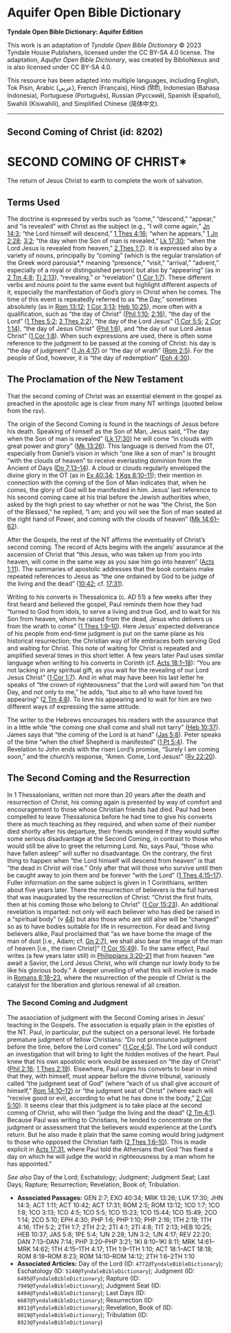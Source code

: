 # Aquifer Open Bible Dictionary

**Tyndale Open Bible Dictionary: Aquifer Edition**

This work is an adaptation of *Tyndale Open Bible Dictionary* © 2023 Tyndale House Publishers, licensed under the CC BY\-SA 4\.0 license. The adaptation, *Aquifer Open Bible Dictionary*, was created by BiblioNexus and is also licensed under CC BY\-SA 4\.0\.

This resource has been adapted into multiple languages, including English, Tok Pisin, Arabic (عربي), French (Français), Hindi (हिंदी), Indonesian (Bahasa Indonesia), Portuguese (Português), Russian (Русский), Spanish (Español), Swahili (Kiswahili), and Simplified Chinese (简体中文).



--------------------------------

## Second Coming of Christ (id: 8202)

SECOND COMING OF CHRIST\*
=========================

The return of Jesus Christ to earth to complete the work of salvation.

Terms Used
----------

The doctrine is expressed by verbs such as “come,” “descend,” “appear,” and “is revealed” with Christ as the subject (e.g., “I will come again,” [Jn 14:3](https://ref.ly/John14:3); “the Lord himself will descend,” [1 Thes 4:16](https://ref.ly/1Thess4:16); “when he appears,” [1 Jn 2:28](https://ref.ly/1John2:28); [3:2](https://ref.ly/1John3:2); “the day when the Son of man is revealed,” [Lk 17:30](https://ref.ly/Luke17:30); “when the Lord Jesus is revealed from heaven,” [2 Thes 1:7](https://ref.ly/2Thess1:7)). It is expressed also by a variety of nouns, principally by “coming” (which is the regular translation of the Greek word parousia*,* meaning “presence,” “visit,” “arrival,” “advent,” especially of a royal or distinguished person) but also by “appearing” (as in [2 Tm 4:8](https://ref.ly/2Tim4:8); [Ti 2:13](https://ref.ly/Titus2:13)), “revealing,” or “revelation” ([1 Cor 1:7](https://ref.ly/1Cor1:7)). These different verbs and nouns point to the same event but highlight different aspects of it, especially the manifestation of God’s glory in Christ when he comes. The time of this event is repeatedly referred to as “the Day,” sometimes absolutely (as in [Rom 13:12](https://ref.ly/Rom13:12); [1 Cor 3:13](https://ref.ly/1Cor3:13); [Heb 10:25](https://ref.ly/Heb10:25)), more often with a qualification, such as “the day of Christ” ([Phil 1:10](https://ref.ly/Phil1:10); [2:16](https://ref.ly/Phil2:16)), “the day of the Lord” ([1 Thes 5:2](https://ref.ly/1Thess5:2); [2 Thes 2:2](https://ref.ly/2Thess2:2)), “the day of the Lord Jesus” ([1 Cor 5:5](https://ref.ly/1Cor5:5); [2 Cor 1:14](https://ref.ly/2Cor1:14)), “the day of Jesus Christ” ([Phil 1:6](https://ref.ly/Phil1:6)), and “the day of our Lord Jesus Christ” ([1 Cor 1:8](https://ref.ly/1Cor1:8)). When such expressions are used, there is often some reference to the judgment to be passed at the coming of Christ: his day is “the day of judgment” ([1 Jn 4:17](https://ref.ly/1John4:17)) or “the day of wrath” ([Rom 2:5](https://ref.ly/Rom2:5)). For the people of God, however, it is “the day of redemption” ([Eph 4:30](https://ref.ly/Eph4:30)).

The Proclamation of the New Testament
-------------------------------------

That the second coming of Christ was an essential element in the gospel as preached in the apostolic age is clear from many NT writings (quoted below from the rsv).

The origin of the Second Coming is found in the teachings of Jesus before his death. Speaking of himself as the Son of Man, Jesus said, “The day when the Son of man is revealed” ([Lk 17:30](https://ref.ly/Luke17:30)) he will come “in clouds with great power and glory” ([Mk 13:26](https://ref.ly/Mark13:26)). This language is derived from the OT, especially from Daniel’s vision in which “one like a son of man” is brought “with the clouds of heaven” to receive everlasting dominion from the Ancient of Days ([Dn 7:13–14](https://ref.ly/Dan7:13-Dan7:14)). A cloud or clouds regularly enveloped the divine glory in the OT (as in [Ex 40:34](https://ref.ly/Exod40:34); [1 Kgs 8:10–11](https://ref.ly/1Kgs8:10-1Kgs8:11)); their mention in connection with the coming of the Son of Man indicates that, when he comes, the glory of God will be manifested in him. Jesus’ last reference to his second coming came at his trial before the Jewish authorities when, asked by the high priest to say whether or not he was “the Christ, the Son of the Blessed,” he replied, “I am; and you will see the Son of man seated at the right hand of Power, and coming with the clouds of heaven” ([Mk 14:61–62](https://ref.ly/Mark14:61-Mark14:62)).

After the Gospels, the rest of the NT affirms the eventuality of Christ’s second coming. The record of Acts begins with the angels’ assurance at the ascension of Christ that “this Jesus, who was taken up from you into heaven, will come in the same way as you saw him go into heaven” ([Acts 1:11](https://ref.ly/Acts1:11)). The summaries of apostolic addresses that the book contains make repeated references to Jesus as “the one ordained by God to be judge of the living and the dead” ([10:42](https://ref.ly/Acts10:42); cf. [17:31](https://ref.ly/Acts17:31)).

Writing to his converts in Thessalonica (c. AD 51\) a few weeks after they first heard and believed the gospel, Paul reminds them how they had “turned to God from idols, to serve a living and true God, and to wait for his Son from heaven, whom he raised from the dead, Jesus who delivers us from the wrath to come” ([1 Thes 1:9–10](https://ref.ly/1Thess1:9-1Thess1:10)). Here Jesus’ expected deliverance of his people from end\-time judgment is put on the same plane as his historical resurrection; the Christian way of life embraces both serving God and waiting for Christ. This note of waiting for Christ is repeated and amplified several times in this short letter. A few years later Paul uses similar language when writing to his converts in Corinth (cf. [Acts 18:1–18](https://ref.ly/Acts18:1-Acts18:18)): “You are not lacking in any spiritual gift, as you wait for the revealing of our Lord Jesus Christ” ([1 Cor 1:7](https://ref.ly/1Cor1:7)). And in what may have been his last letter he speaks of “the crown of righteousness” that the Lord will award him “on that Day, and not only to me,” he adds, “but also to all who have loved his appearing” ([2 Tm 4:8](https://ref.ly/2Tim4:8)). To love his appearing and to wait for him are two different ways of expressing the same attitude.

The writer to the Hebrews encourages his readers with the assurance that in a little while “the coming one shall come and shall not tarry” ([Heb 10:37](https://ref.ly/Heb10:37)). James says that “the coming of the Lord is at hand” ([Jas 5:8](https://ref.ly/Jas5:8)). Peter speaks of the time “when the chief Shepherd is manifested” ([1 Pt 5:4](https://ref.ly/1Pet5:4)). The Revelation to John ends with the risen Lord’s promise, “Surely I am coming soon,” and the church’s response, “Amen. Come, Lord Jesus!” ([Rv 22:20](https://ref.ly/Rev22:20)).

The Second Coming and the Resurrection
--------------------------------------

In 1 Thessalonians, written not more than 20 years after the death and resurrection of Christ, his coming again is presented by way of comfort and encouragement to those whose Christian friends had died. Paul had been compelled to leave Thessalonica before he had time to give his converts there as much teaching as they required, and when some of their number died shortly after his departure, their friends wondered if they would suffer some serious disadvantage at the Second Coming, in contrast to those who would still be alive to greet the returning Lord. No, says Paul, “those who have fallen asleep” will suffer no disadvantage. On the contrary, the first thing to happen when “the Lord himself will descend from heaven” is that “the dead in Christ will rise.” Only after that will those who survive until then be caught away to join them and be forever “with the Lord” ([1 Thes 4:15–17](https://ref.ly/1Thess4:15-1Thess4:17)). Fuller information on the same subject is given in 1 Corinthians, written about five years later. There the resurrection of believers is the full harvest that was inaugurated by the resurrection of Christ: “Christ the first fruits, then at his coming those who belong to Christ” ([1 Cor 15:23](https://ref.ly/1Cor15:23)). An additional revelation is imparted: not only will each believer who has died be raised in a “spiritual body” (v [44](https://ref.ly/1Cor15:44)) but also those who are still alive will be “changed” so as to have bodies suitable for life in resurrection. For dead and living believers alike, Paul proclaimed that “as we have borne the image of the man of dust \[i.e., Adam; cf. [Gn 2:7](https://ref.ly/Gen2:7)], we shall also bear the image of the man of heaven \[i.e., the risen Christ]” ([1 Cor 15:49](https://ref.ly/1Cor15:49)). To the same effect, Paul writes (a few years later still) in [Philippians 3:20–21](https://ref.ly/Phil3:20-Phil3:21) that from heaven “we await a Savior, the Lord Jesus Christ, who will change our lowly body to be like his glorious body.” A deeper unveiling of what this will involve is made in [Romans 8:18–23](https://ref.ly/Rom8:18-Rom8:23), where the resurrection of the people of Christ is the catalyst for the liberation and glorious renewal of all creation.

### The Second Coming and Judgment

The association of judgment with the Second Coming arises in Jesus’ teaching in the Gospels. The association is equally plain in the epistles of the NT. Paul, in particular, put the subject on a personal level. He forbade premature judgment of fellow Christians: “Do not pronounce judgment before the time, before the Lord comes” ([1 Cor 4:5](https://ref.ly/1Cor4:5)). The Lord will conduct an investigation that will bring to light the hidden motives of the heart. Paul knew that his own apostolic work would be assessed on “the day of Christ” ([Phil 2:16](https://ref.ly/Phil2:16); [1 Thes 2:19](https://ref.ly/1Thess2:19)). Elsewhere, Paul urges his converts to bear in mind that they, with himself, must appear before the divine tribunal, variously called “the judgment seat of God” (where “each of us shall give account of himself,” [Rom 14:10–12](https://ref.ly/Rom14:10-Rom14:12)) or “the judgment seat of Christ” (where each will “receive good or evil, according to what he has done in the body,” [2 Cor 5:10](https://ref.ly/2Cor5:10)). It seems clear that this judgment is to take place at the second coming of Christ, who will then “judge the living and the dead” ([2 Tm 4:1](https://ref.ly/2Tim4:1)). Because Paul was writing to Christians, he tended to concentrate on the judgment or assessment that the believers would experience at the Lord’s return. But he also made it plain that the same coming would bring judgment to those who opposed the Christian faith ([2 Thes 1:6–10](https://ref.ly/2Thess1:6-2Thess1:10)). This is made explicit in [Acts 17:31](https://ref.ly/Acts17:31), where Paul told the Athenians that God “has fixed a day on which he will judge the world in righteousness by a man whom he has appointed.”

*See also* Day of the Lord; Eschatology; Judgment; Judgment Seat; Last Days; Rapture; Resurrection; Revelation, Book of; Tribulation.

* **Associated Passages:** GEN 2:7; EXO 40:34; MRK 13:26; LUK 17:30; JHN 14:3; ACT 1:11; ACT 10:42; ACT 17:31; ROM 2:5; ROM 13:12; 1CO 1:7; 1CO 1:8; 1CO 3:13; 1CO 4:5; 1CO 5:5; 1CO 15:23; 1CO 15:44; 1CO 15:49; 2CO 1:14; 2CO 5:10; EPH 4:30; PHP 1:6; PHP 1:10; PHP 2:16; 1TH 2:19; 1TH 4:16; 1TH 5:2; 2TH 1:7; 2TH 2:2; 2TI 4:1; 2TI 4:8; TIT 2:13; HEB 10:25; HEB 10:37; JAS 5:8; 1PE 5:4; 1JN 2:28; 1JN 3:2; 1JN 4:17; REV 22:20; DAN 7:13–DAN 7:14; PHP 3:20–PHP 3:21; 1KI 8:10–1KI 8:11; MRK 14:61–MRK 14:62; 1TH 4:15–1TH 4:17; 1TH 1:9–1TH 1:10; ACT 18:1–ACT 18:18; ROM 8:18–ROM 8:23; ROM 14:10–ROM 14:12; 2TH 1:6–2TH 1:10
* **Associated Articles:** Day of the Lord (ID: `4772@TyndaleBibleDictionary`); Eschatology (ID: `5140@TyndaleBibleDictionary`); Judgment (ID: `6495@TyndaleBibleDictionary`); Rapture (ID: `7949@TyndaleBibleDictionary`); Judgment Seat (ID: `6494@TyndaleBibleDictionary`); Last Days (ID: `6687@TyndaleBibleDictionary`); Resurrection (ID: `8011@TyndaleBibleDictionary`); Revelation, Book of (ID: `8019@TyndaleBibleDictionary`); Tribulation (ID: `8923@TyndaleBibleDictionary`)

